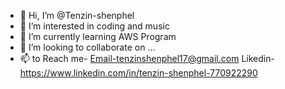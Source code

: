 - 👋 Hi, I’m @Tenzin-shenphel
- 👀 I’m interested in coding and music
- 🌱 I’m currently learning AWS Program
- 💞️ I’m looking to collaborate on ...
- 📫 to Reach me- Email-tenzinshenphel17@gmail.com
                  Likedin- https://www.linkedin.com/in/tenzin-shenphel-770922290
<!---
Tenzin-shenphel/Tenzin-shenphel is a ✨ special ✨ repository because its `README.md` (this file) appears on your GitHub profile.
You can click the Preview link to take a look at your changes.
--->
